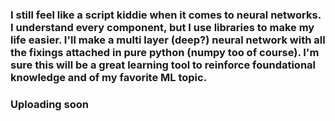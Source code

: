 ### I still feel like a script kiddie when it comes to neural networks. I understand every component, but I use libraries to make my life easier. I'll make a multi layer (deep?) neural network with all the fixings attached in pure python (numpy too of course). I'm sure this will be a great learning tool to reinforce foundational knowledge and of my favorite ML topic. 
### Uploading soon
